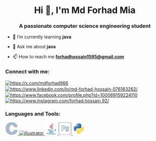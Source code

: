 <h1 align="center">Hi 👋, I'm Md Forhad Mia</h1>
<h3 align="center">A passionate computer science engineering student</h3>

- 🌱 I’m currently learning **java**

- 💬 Ask me about **java**

- 📫 How to reach me **forhadhossain1595@gmail.com**

<h3 align="left">Connect with me:</h3>
<p align="left">
<a href="https://twitter.com/https://x.com/mdforhad966" target="blank"><img align="center" src="https://raw.githubusercontent.com/rahuldkjain/github-profile-readme-generator/master/src/images/icons/Social/twitter.svg" alt="https://x.com/mdforhad966" height="30" width="40" /></a>
<a href="https://linkedin.com/in/https://www.linkedin.com/in/md-forhad-hossain-076183262/" target="blank"><img align="center" src="https://raw.githubusercontent.com/rahuldkjain/github-profile-readme-generator/master/src/images/icons/Social/linked-in-alt.svg" alt="https://www.linkedin.com/in/md-forhad-hossain-076183262/" height="30" width="40" /></a>
<a href="https://fb.com/https://www.facebook.com/profile.php?id=100069159224110" target="blank"><img align="center" src="https://raw.githubusercontent.com/rahuldkjain/github-profile-readme-generator/master/src/images/icons/Social/facebook.svg" alt="https://www.facebook.com/profile.php?id=100069159224110" height="30" width="40" /></a>
<a href="https://instagram.com/https://www.instagram.com/forhad.hossain.92/" target="blank"><img align="center" src="https://raw.githubusercontent.com/rahuldkjain/github-profile-readme-generator/master/src/images/icons/Social/instagram.svg" alt="https://www.instagram.com/forhad.hossain.92/" height="30" width="40" /></a>
</p>

<h3 align="left">Languages and Tools:</h3>
<p align="left"> <a href="https://www.cprogramming.com/" target="_blank" rel="noreferrer"> <img src="https://raw.githubusercontent.com/devicons/devicon/master/icons/c/c-original.svg" alt="c" width="40" height="40"/> </a> <a href="https://www.adobe.com/in/products/illustrator.html" target="_blank" rel="noreferrer"> <img src="https://www.vectorlogo.zone/logos/adobe_illustrator/adobe_illustrator-icon.svg" alt="illustrator" width="40" height="40"/> </a> <a href="https://www.java.com" target="_blank" rel="noreferrer"> <img src="https://raw.githubusercontent.com/devicons/devicon/master/icons/java/java-original.svg" alt="java" width="40" height="40"/> </a> <a href="https://www.photoshop.com/en" target="_blank" rel="noreferrer"> <img src="https://raw.githubusercontent.com/devicons/devicon/master/icons/photoshop/photoshop-line.svg" alt="photoshop" width="40" height="40"/> </a> <a href="https://www.python.org" target="_blank" rel="noreferrer"> <img src="https://raw.githubusercontent.com/devicons/devicon/master/icons/python/python-original.svg" alt="python" width="40" height="40"/> </a> </p>
